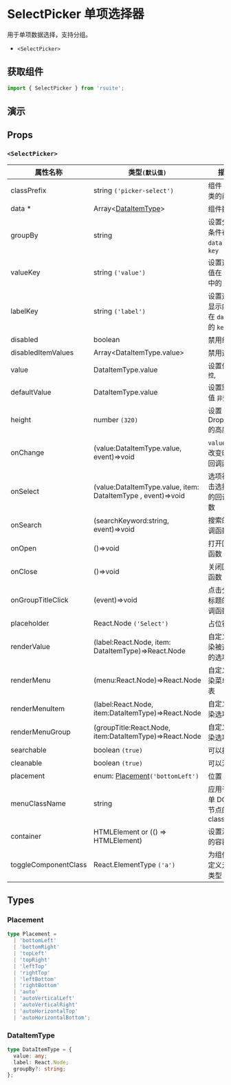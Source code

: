 # SelectPicker 单项选择器

用于单项数据选择，支持分组。

* `<SelectPicker>`

## 获取组件

```js
import { SelectPicker } from 'rsuite';
```

## 演示

<!--{demo}-->

## Props

### `<SelectPicker>`

| 属性名称             | 类型`(默认值)`                                               | 描述                                 |
| -------------------- | ------------------------------------------------------------ | ------------------------------------ |
| classPrefix          | string `('picker-select')`                                   | 组件 CSS 类的前缀                    |
| data \*              | Array&lt;[DataItemType](#DataItemType)&gt;                   | 组件数据                             |
| groupBy              | string                                                       | 设置分组条件在 `data` 中的 `key`     |
| valueKey             | string `('value')`                                           | 设置选项值在 `data` 中的 `key`       |
| labelKey             | string `('label')`                                           | 设置选项显示内容在 `data` 中的 `key` |
| disabled             | boolean                                                      | 禁用组件                             |
| disabledItemValues   | Array&lt;DataItemType.value&gt;                              | 禁用选项                             |
| value                | DataItemType.value                                           | 设置值 `受控`,                       |
| defaultValue         | DataItemType.value                                           | 设置默认值 `非受控`                  |
| height               | number `(320)`                                               | 设置 Dropdown 的高度                 |
| onChange             | (value:DataItemType.value, event)=>void                      | `value` 发生改变时的回调函数         |
| onSelect             | (value:DataItemType.value, item: DataItemType , event)=>void | 选项被点击选择后的回调函数           |
| onSearch             | (searchKeyword:string, event)=>void                          | 搜索的回调函数                       |
| onOpen               | ()=>void                                                     | 打开回调函数                         |
| onClose              | ()=>void                                                     | 关闭回调函数                         |
| onGroupTitleClick    | (event)=>void                                                | 点击分组标题的回调函数               |
| placeholder          | React.Node `('Select')`                                      | 占位符                               |
| renderValue          | (label:React.Node, item: DataItemType)=>React.Node           | 自定义渲染被选中的选项               |
| renderMenu           | (menu:React.Node)=>React.Node                                | 自定义渲染菜单列表                   |
| renderMenuItem       | (label:React.Node, item:DataItemType)=>React.Node            | 自定义渲染选项                       |
| renderMenuGroup      | (groupTitle:React.Node, item:DataItemType)=>React.Node       | 自定义渲染选项组                     |
| searchable           | boolean `(true)`                                             | 可以搜索                             |
| cleanable            | boolean `(true)`                                             | 可以清除                             |
| placement            | enum: [Placement](#Placement)`('bottomLeft')`                | 位置                                 |
| menuClassName        | string                                                       | 应用于菜单 DOM 节点的 css class      |
| container            | HTMLElement or (() => HTMLElement)                           | 设置渲染的容器                       |
| toggleComponentClass | React.ElementType `('a')`                                    | 为组件自定义元素类型                 |

## Types

### Placement

```ts
type Placement =
  | 'bottomLeft'
  | 'bottomRight'
  | 'topLeft'
  | 'topRight'
  | 'leftTop'
  | 'rightTop'
  | 'leftBottom'
  | 'rightBottom'
  | 'auto'
  | 'autoVerticalLeft'
  | 'autoVerticalRight'
  | 'autoHorizontalTop'
  | 'autoHorizontalBottom';
```

### DataItemType

```ts
type DataItemType = {
  value: any;
  label: React.Node;
  groupBy?: string;
};
```
